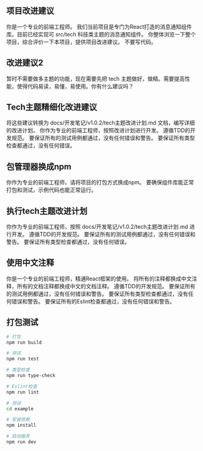 ## 项目改进建议
你是一个专业的前端工程师。
我们当前项目是专门为React打造的消息通知组件库。目前已经实现可 src/tech 科技类主题的消息通知组件。
你整体浏览一下整个项目，综合评价一下本项目，提供项目改进建议。
不要写代码。

## 改进建议2
暂时不需要做多主题的功能，现在需要先把 tech 主题做好，做精。需要提高性能，使得代码易读，易懂，易使用。你有什么建议吗？


## Tech主题精细化改进建议
将这些建议转换为 docs/开发笔记/v1.0.2/tech主题改进计划.md 文档，编写详细的改进计划。
你作为专业的前端工程师，按照改进计划进行开发。
遵循TDD的开发规范。
要保证所有的测试用例都通过，没有任何错误和警告。
要保证所有类型检查都通过，没有任何错误。

## 包管理器换成npm
你作为专业的前端工程师，请将项目的打包方式换成npm。
要确保组件库能正常打包和测试，示例代码也能正常运行。

## 执行tech主题改进计划
你作为专业的前端工程师，按照 docs/开发笔记/v1.0.2/tech主题改进计划.md 进行开发。
遵循TDD的开发规范。
要保证所有的测试用例都通过，没有任何错误和警告。
要保证所有类型检查都通过，没有任何错误。

## 使用中文注释
你是一个专业的前端工程师，精通React框架的使用。
将所有的注释都换成中文注释，所有的文档注释都换成中文的文档注释。
遵循TDD的开发规范。
要保证所有的测试用例都通过，没有任何错误和警告。
要保证所有类型检查都通过，没有任何错误和警告。
要保证所有的Eslint检查都通过，没有任何错误和警告。

## 打包测试
```bash
# 打包
npm run build

# 测试
npm run test

# 类型检查
npm run type-check

# Eslint检查
npm run lint

# 测试
cd example

# 安装依赖
npm install

# 启动服务
npm run dev
````